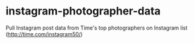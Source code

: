 # instagram-photographer-data
Pull Instagram post data from Time's top photographers on Instagram list (http://time.com/instagram50/)
